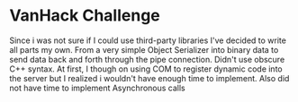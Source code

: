 # VanHack Challenge

  Since i was not sure if I could use third-party libraries I've decided to write all parts my own. 
From a very simple Object Serializer into binary data to send data back and forth through the pipe connection.
Didn't use obscure C++ syntax. At first, I though on using COM to register dynamic code into the server but I realized i wouldn't have enough time to implement.
Also did not have time to implement Asynchronous calls
